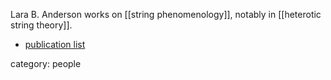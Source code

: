 
Lara B. Anderson works on [[string phenomenology]], notably in [[heterotic string theory]].

* [publication list](http://arxiv.org/find/hep-th/1/au:+Anderson_Lara/0/1/0/all/0/1?skip=0&query_id=fc98e528f0b049a9)

category: people
